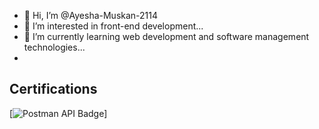 - 👋 Hi, I’m @Ayesha-Muskan-2114
- 👀 I’m interested in front-end development...
- 🌱 I’m currently learning web development and software management technologies...
- 
## Certifications

[![Postman API Badge](https://api.badgr.io/public/assertions/pBYM2vCfTAWS58Lfi3QQlA?identity__email=ayeshamuskan2114%40gmail.com)]



<!---
Ayesha-Muskan-2114/Ayesha-Muskan-2114 is a ✨ special ✨ repository because its `README.md` (this file) appears on your GitHub profile.
You can click the Preview link to take a look at your changes.
--->
